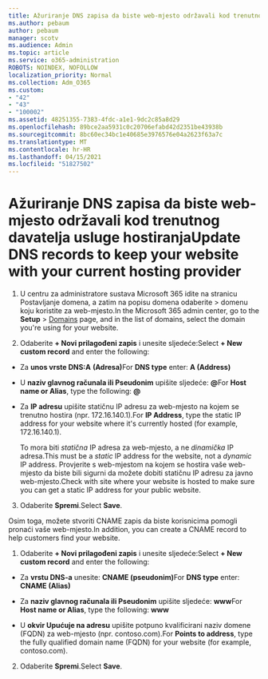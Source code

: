 ```yaml
---
title: Ažuriranje DNS zapisa da biste web-mjesto održavali kod trenutnog davatelja usluge hostiranja
ms.author: pebaum
author: pebaum
manager: scotv
ms.audience: Admin
ms.topic: article
ms.service: o365-administration
ROBOTS: NOINDEX, NOFOLLOW
localization_priority: Normal
ms.collection: Adm_O365
ms.custom:
- "42"
- "43"
- "100002"
ms.assetid: 48251355-7383-4fdc-a1e1-9dc2c85a8d29
ms.openlocfilehash: 89bce2aa5931c0c20706efabd42d2351be43938b
ms.sourcegitcommit: 8bc60ec34bc1e40685e3976576e04a2623f63a7c
ms.translationtype: MT
ms.contentlocale: hr-HR
ms.lasthandoff: 04/15/2021
ms.locfileid: "51827502"
---
```

# <a name="update-dns-records-to-keep-your-website-with-your-current-hosting-provider"></a><span data-ttu-id="b3d60-102">Ažuriranje DNS zapisa da biste web-mjesto održavali kod trenutnog davatelja usluge hostiranja</span><span class="sxs-lookup"><span data-stu-id="b3d60-102">Update DNS records to keep your website with your current hosting provider</span></span>

1. <span data-ttu-id="b3d60-103">U centru za administratore sustava Microsoft 365 idite na stranicu Postavljanje domena, a zatim na popisu domena odaberite  >  [](https://admin.microsoft.com/Adminportal#/Domains) domenu koju koristite za web-mjesto.</span><span class="sxs-lookup"><span data-stu-id="b3d60-103">In the Microsoft 365 admin center, go to the **Setup** > [Domains](https://admin.microsoft.com/Adminportal#/Domains) page, and in the list of domains, select the domain you're using for your website.</span></span>

2. <span data-ttu-id="b3d60-104">Odaberite **+ Novi prilagođeni zapis** i unesite sljedeće:</span><span class="sxs-lookup"><span data-stu-id="b3d60-104">Select **+ New custom record** and enter the following:</span></span>

  - <span data-ttu-id="b3d60-105">Za **unos vrste DNS:A** **(Adresa)**</span><span class="sxs-lookup"><span data-stu-id="b3d60-105">For **DNS type** enter: **A (Address)**</span></span>

  - <span data-ttu-id="b3d60-106">U **naziv glavnog računala ili Pseudonim** upišite sljedeće: **@**</span><span class="sxs-lookup"><span data-stu-id="b3d60-106">For **Host name or Alias**, type the following: **@**</span></span>

  - <span data-ttu-id="b3d60-107">Za **IP adresu** upišite statičnu IP adresu za web-mjesto na kojem se trenutno hostira (npr. 172.16.140.1).</span><span class="sxs-lookup"><span data-stu-id="b3d60-107">For **IP Address**, type the static IP address for your website where it's currently hosted (for example, 172.16.140.1).</span></span>

    <span data-ttu-id="b3d60-108">To mora biti  *statična*  IP adresa za web-mjesto, a ne  *dinamička*  IP adresa.</span><span class="sxs-lookup"><span data-stu-id="b3d60-108">This must be a  *static*  IP address for the website, not a  *dynamic*  IP address.</span></span> <span data-ttu-id="b3d60-109">Provjerite s web-mjestom na kojem se hostira vaše web-mjesto da biste bili sigurni da možete dobiti statičnu IP adresu za javno web-mjesto.</span><span class="sxs-lookup"><span data-stu-id="b3d60-109">Check with site where your website is hosted to make sure you can get a static IP address for your public website.</span></span>

3. <span data-ttu-id="b3d60-110">Odaberite **Spremi**.</span><span class="sxs-lookup"><span data-stu-id="b3d60-110">Select **Save**.</span></span>

<span data-ttu-id="b3d60-111">Osim toga, možete stvoriti CNAME zapis da biste korisnicima pomogli pronaći vaše web-mjesto.</span><span class="sxs-lookup"><span data-stu-id="b3d60-111">In addition, you can create a CNAME record to help customers find your website.</span></span>
  
1. <span data-ttu-id="b3d60-112">Odaberite **+ Novi prilagođeni zapis** i unesite sljedeće:</span><span class="sxs-lookup"><span data-stu-id="b3d60-112">Select **+ New custom record** and enter the following:</span></span>

  - <span data-ttu-id="b3d60-113">Za **vrstu DNS-a** unesite: **CNAME (pseudonim)**</span><span class="sxs-lookup"><span data-stu-id="b3d60-113">For **DNS type** enter: **CNAME (Alias)**</span></span>

  - <span data-ttu-id="b3d60-114">Za **naziv glavnog računala ili Pseudonim** upišite sljedeće: **www**</span><span class="sxs-lookup"><span data-stu-id="b3d60-114">For **Host name or Alias**, type the following: **www**</span></span>

  - <span data-ttu-id="b3d60-115">U **okvir Upućuje na adresu** upišite potpuno kvalificirani naziv domene (FQDN) za web-mjesto (npr. contoso.com).</span><span class="sxs-lookup"><span data-stu-id="b3d60-115">For **Points to address**, type the fully qualified domain name (FQDN) for your website (for example, contoso.com).</span></span>

2. <span data-ttu-id="b3d60-116">Odaberite **Spremi**.</span><span class="sxs-lookup"><span data-stu-id="b3d60-116">Select **Save**.</span></span>
